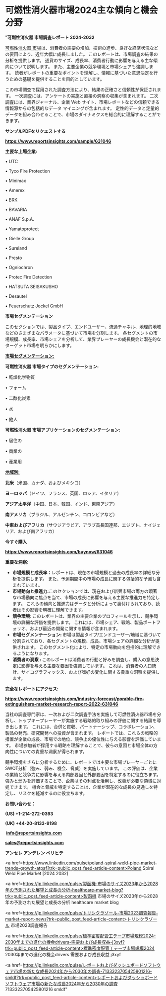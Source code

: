 # 可燃性消火器市場2024主な傾向と機会分野

"<strong>可燃性消火器 市場調査レポート 2024-2032</strong>

<a href=https://www.reportsinsights.com/sample/631046>可燃性消火器 市場</a>は、消費者の需要の増加、技術の進歩、良好な経済状況などの要因により、近年大幅に成長しました。 このレポートは、市場調査の結果の分析を提供します。 通貨のサイズ、成長率、消費者行動に影響を与える主な傾向について説明します。 また、主要企業の競争環境と市場シェアも強調します。 読者がレポートの重要なポイントを理解し、情報に基づいた意思決定を行うための基礎を提供することを目的としています。

この市場調査で採用された調査方法により、結果の正確さと信頼性が保証されます。 一次調査には、アンケートの実施と直接の洞察の収集が含まれます。 二次調査には、業界ジャーナル、企業 Web サイト、市場レポートなどの信頼できる情報源からの包括的なデータ マイニングが含まれます。 定性的データと定量的データを組み合わせることで、市場のダイナミクスを総合的に理解することができます。

<strong><b>サンプルPDFをリクエストする</b></strong>

<a href=https://www.reportsinsights.com/sample/631046><strong><u>https://www.reportsinsights.com/sample/631046</u></strong></a>

<strong>主要な上場企業:</strong>

• UTC

• Tyco Fire Protection

• Minimax

• Amerex

• BRK

• BAVARIA

• ANAF S.p.A.

• Yamatoprotect

• Gielle Group

• Sureland

• Presto

• Ogniochron

• Protec Fire Detection

• HATSUTA SEISAKUSHO

• Desautel

• Feuerschutz Jockel GmbH

<strong>市場セグメンテーション</strong>

このセクションでは、製品タイプ、エンドユーザー、流通チャネル、地理的地域などのさまざまなパラメータに基づいて市場を分割します。 各セグメントの市場規模、成長率、市場シェアを分析して、業界プレーヤーの成長機会と潜在的なターゲット市場を明らかにします。

<strong><u>市場セグメンテーション</u></strong><strong><u>:</u></strong>

<strong>可燃性消火器 市場タイプのセグメンテーション:</strong>

• 乾燥化学物質

• フォーム

• 二酸化炭素

• 水

• 他人

<strong>可燃性消火器 市場アプリケーションのセグメンテーション:</strong>

• 居住の

• 商業の

• 産業用

<strong><u>地域別</u></strong><strong><u>:</u></strong>

<strong>北米</strong>（米国、カナダ、およびメキシコ）

<strong>ヨーロッパ</strong>（ドイツ、フランス、英国、ロシア、イタリア）

<strong>アジア太平洋</strong>（中国、日本、韓国、インド、東南アジア）

<strong>南アメリカ</strong>（ブラジル、アルゼンチン、コロンビアなど）

<strong>中東およびアフリカ</strong>（サウジアラビア、アラブ首長国連邦、エジプト、ナイジェリア、および南アフリカ）

<strong>今すぐ購入</strong>

<a href=https://www.reportsinsights.com/buynow/631046><strong><u>https://www.reportsinsights.com/buynow/631046</u></strong></a>

<strong>重要な洞察:</strong>
<ul>
  <li><strong>市場規模と成長率：</strong>レポートは、現在の市場規模と過去の成長率の詳細な分析を提供します。 また、予測期間中の市場の成長に関する包括的な予測も含まれています。</li>
  <li><strong>市場動向と推進力:</strong>このセクションでは、現在および新興市場の両方の顕著な市場動向に焦点を当て、市場の成長に影響を与える主要な推進力を特定します。 これらの傾向と推進力はデータと分析によって裏付けられており、読者はその影響を明確に理解できます。</li>
  <li><strong>競争環境</strong>: このレポートは、業界の主要企業のプロフィールを示し、競争環境の詳細な評価を提供します。 これには、市場シェア、戦略、製品ポートフォリオ、および最近の開発に関する情報が含まれます。</li>
  <li><strong>市場セグメンテーション: </strong>市場は製品タイプ/エンドユーザー/地域に基づいて分割されており、各セグメントの規模、成長、市場シェアの詳細な分析が提供されます。 このセグメント化により、特定の市場動向を包括的に理解できるようになります。</li>
  <li><strong>消費者の洞察 : </strong>このレポートは消費者の行動と好みを調査し、購入の意思決定に影響を与える主要な要因を強調しています。 これは、消費者の人口統計、サイコグラフィックス、および嗜好の変化に関する貴重な洞察を提供します。</li>
</ul>
<strong>完全なレポートにアクセス:</strong>

<a href=https://www.reportsinsights.com/industry-forecast/porable-fire-extinguishers-market-research-report-2022-631046><strong><u><b>https://www.reportsinsights.com/industry-forecast/porable-fire-extinguishers-market-research-report-2022-631046</b></u></strong></a>

当社の調査専門家は、一次および二次調査手法を実施して可燃性消火器市場を分析し、トップキープレーヤーが実施する戦略的取り組みの評価に関する結論を導き出します。 これには、合併と買収、パートナーシップ、コラボレーション、製品の発売、研究開発への投資が含まれます。 レポートでは、これらの戦略的措置が企業の成長、市場での地位、競争上の優位性に与える影響を評価しています。 市場参加者が採用する戦略を理解することで、彼らの意図と市場全体の方向性についての貴重な洞察が得られます。

競争環境をさらに分析するために、レポートでは主要な市場プレーヤーごとにSWOT分析（強み、弱み、機会、脅威）を実施しています。 この評価は、企業の業績と競争力に影響を与える内部要因と外部要因を特定するのに役立ちます。 強みと弱みを評価することで、企業はその利点を活用し、改善が必要な領域に対処できます。 機会と脅威を特定することは、企業が潜在的な成長の見通しを特定し、リスクを軽減するのに役立ちます。

<strong>お問い合わせ：</strong>

<strong>(US) +1-214-272-0393</strong>

<strong>(UK) +44-20-8133-9198</strong>

<strong> </strong><a href=info@reportsinsights.com><strong><u>info@reportsinsights.com</u></strong></a>

<a href=sales@reportsinsights.com><strong><u>sales@reportsinsights.com</u></strong></a>

<strong>アンセレ アンデレン ベリヒテ</strong>

<a href=https://www.linkedin.com/pulse/poland-spiral-weld-pipe-market-trends-growth-atpaf?trk=public_post_feed-article-content>Poland Spiral Weld Pipe Market [2024 2032]</a>

<a href=https://jp.linkedin.com/pulse/製函機-市場のサイズ2023年から2028年の予測された展望と成長の分析-healthcare-market-blog?trk=public_post_feed-article-content>製函機 市場のサイズ2023年から2028年の予測された展望と成長の分析 healthcare market blog</a>

<a href=https://jp.linkedin.com/pulse/トリシクラゾール-市場2023調査報告-market-report-news?trk=public_post_feed-article-content>トリシクラゾール 市場2023調査報告</a>

<a href=https://jp.linkedin.com/pulse/標準密度配管工テープ市場規模2024-2030年までの進化の機会drivers-需要および成長収益-j3xyf?trk=public_post_feed-article-content>標準密度配管工テープ市場規模2024 2030年までの進化の機会drivers 需要および成長収益 j3xyf</a>

<a href=https://jp.linkedin.com/pulse/レポートおよびダッシュボードソフトウェア市場の新たな成長2024年から2030年の調査-7133323705425801216-smldf?trk=public_post_feed-article-content>レポートおよびダッシュボードソフトウェア市場の新たな成長2024年から2030年の調査 7133323705425801216 smldf</a>"
